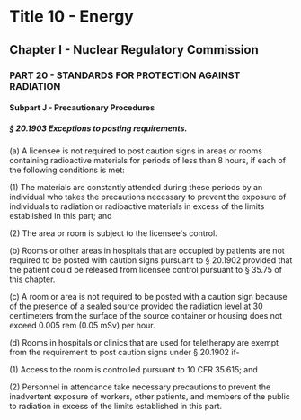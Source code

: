 
# Title 10 - Energy
## Chapter I - Nuclear Regulatory Commission
### PART 20 - STANDARDS FOR PROTECTION AGAINST RADIATION
#### Subpart J - Precautionary Procedures
##### § 20.1903 Exceptions to posting requirements.

(a) A licensee is not required to post caution signs in areas or rooms containing radioactive materials for periods of less than 8 hours, if each of the following conditions is met:

(1) The materials are constantly attended during these periods by an individual who takes the precautions necessary to prevent the exposure of individuals to radiation or radioactive materials in excess of the limits established in this part; and

(2) The area or room is subject to the licensee's control.

(b) Rooms or other areas in hospitals that are occupied by patients are not required to be posted with caution signs pursuant to § 20.1902 provided that the patient could be released from licensee control pursuant to § 35.75 of this chapter.

(c) A room or area is not required to be posted with a caution sign because of the presence of a sealed source provided the radiation level at 30 centimeters from the surface of the source container or housing does not exceed 0.005 rem (0.05 mSv) per hour.

(d) Rooms in hospitals or clinics that are used for teletherapy are exempt from the requirement to post caution signs under § 20.1902 if-

(1) Access to the room is controlled pursuant to 10 CFR 35.615; and

(2) Personnel in attendance take necessary precautions to prevent the inadvertent exposure of workers, other patients, and members of the public to radiation in excess of the limits established in this part.
